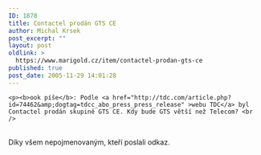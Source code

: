```yaml
---
ID: 1878
title: Contactel prodán GTS CE
author: Michal Krsek
post_excerpt: ""
layout: post
oldlink: >
  https://www.marigold.cz/item/contactel-prodan-gts-ce
published: true
post_date: 2005-11-29 14:01:28
---
```

	<p><b>ook píše</b>: Podle <a href="http://tdc.com/article.php?id=74462&amp;dogtag=tdcc_abo_press_press_release" >webu TDC</a> byl Contactel prodán skupině GTS CE. Kdy bude GTS větší než Telecom? <br />
<br />
Díky všem nepojmenovaným, kteří poslali odkaz.</p>